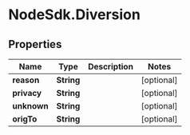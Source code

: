 # NodeSdk.Diversion

## Properties

Name | Type | Description | Notes
------------ | ------------- | ------------- | -------------
**reason** | **String** |  | [optional] 
**privacy** | **String** |  | [optional] 
**unknown** | **String** |  | [optional] 
**origTo** | **String** |  | [optional] 



